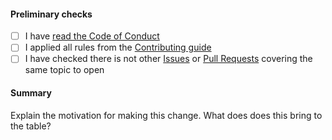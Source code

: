 #### Preliminary checks

- [ ] I have [read the Code of Conduct](https://github.com/kdeldycke/awesome-iam/blob/main/.github/code-of-conduct.md)
- [ ] I applied all rules from the [Contributing guide](https://github.com/kdeldycke/awesome-iam/blob/main/.github/contributing.md)
- [ ] I have checked there is not other [Issues](https://github.com/kdeldycke/awesome-iam/issues) or [Pull Requests](https://github.com/kdeldycke/awesome-iam/pulls) covering the same topic to open

#### Summary

<!-- You can skip this if you're proposing something as trivial as fixing a typo -->

Explain the motivation for making this change. What does does this bring to the table?
